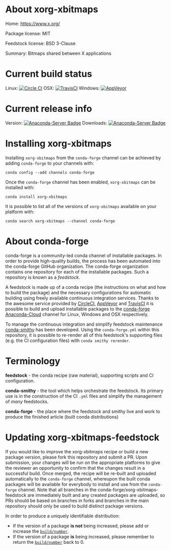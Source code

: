 About xorg-xbitmaps
===================

Home: https://www.x.org/

Package license: MIT

Feedstock license: BSD 3-Clause

Summary: Bitmaps shared between X applications



Current build status
====================

Linux: [![Circle CI](https://circleci.com/gh/conda-forge/xorg-xbitmaps-feedstock.svg?style=shield)](https://circleci.com/gh/conda-forge/xorg-xbitmaps-feedstock)
OSX: [![TravisCI](https://travis-ci.org/conda-forge/xorg-xbitmaps-feedstock.svg?branch=master)](https://travis-ci.org/conda-forge/xorg-xbitmaps-feedstock)
Windows: [![AppVeyor](https://ci.appveyor.com/api/projects/status/github/conda-forge/xorg-xbitmaps-feedstock?svg=True)](https://ci.appveyor.com/project/conda-forge/xorg-xbitmaps-feedstock/branch/master)

Current release info
====================
Version: [![Anaconda-Server Badge](https://anaconda.org/conda-forge/xorg-xbitmaps/badges/version.svg)](https://anaconda.org/conda-forge/xorg-xbitmaps)
Downloads: [![Anaconda-Server Badge](https://anaconda.org/conda-forge/xorg-xbitmaps/badges/downloads.svg)](https://anaconda.org/conda-forge/xorg-xbitmaps)

Installing xorg-xbitmaps
========================

Installing `xorg-xbitmaps` from the `conda-forge` channel can be achieved by adding `conda-forge` to your channels with:

```
conda config --add channels conda-forge
```

Once the `conda-forge` channel has been enabled, `xorg-xbitmaps` can be installed with:

```
conda install xorg-xbitmaps
```

It is possible to list all of the versions of `xorg-xbitmaps` available on your platform with:

```
conda search xorg-xbitmaps --channel conda-forge
```


About conda-forge
=================

conda-forge is a community-led conda channel of installable packages.
In order to provide high-quality builds, the process has been automated into the
conda-forge GitHub organization. The conda-forge organization contains one repository
for each of the installable packages. Such a repository is known as a *feedstock*.

A feedstock is made up of a conda recipe (the instructions on what and how to build
the package) and the necessary configurations for automatic building using freely
available continuous integration services. Thanks to the awesome service provided by
[CircleCI](https://circleci.com/), [AppVeyor](http://www.appveyor.com/)
and [TravisCI](https://travis-ci.org/) it is possible to build and upload installable
packages to the [conda-forge](https://anaconda.org/conda-forge)
[Anaconda-Cloud](http://docs.anaconda.org/) channel for Linux, Windows and OSX respectively.

To manage the continuous integration and simplify feedstock maintenance
[conda-smithy](http://github.com/conda-forge/conda-smithy) has been developed.
Using the ``conda-forge.yml`` within this repository, it is possible to re-render all of
this feedstock's supporting files (e.g. the CI configuration files) with ``conda smithy rerender``.


Terminology
===========

**feedstock** - the conda recipe (raw material), supporting scripts and CI configuration.

**conda-smithy** - the tool which helps orchestrate the feedstock.
                   Its primary use is in the construction of the CI ``.yml`` files
                   and simplify the management of *many* feedstocks.

**conda-forge** - the place where the feedstock and smithy live and work to
                  produce the finished article (built conda distributions)


Updating xorg-xbitmaps-feedstock
================================

If you would like to improve the xorg-xbitmaps recipe or build a new
package version, please fork this repository and submit a PR. Upon submission,
your changes will be run on the appropriate platforms to give the reviewer an
opportunity to confirm that the changes result in a successful build. Once
merged, the recipe will be re-built and uploaded automatically to the
`conda-forge` channel, whereupon the built conda packages will be available for
everybody to install and use from the `conda-forge` channel.
Note that all branches in the conda-forge/xorg-xbitmaps-feedstock are
immediately built and any created packages are uploaded, so PRs should be based
on branches in forks and branches in the main repository should only be used to
build distinct package versions.

In order to produce a uniquely identifiable distribution:
 * If the version of a package **is not** being increased, please add or increase
   the [``build/number``](http://conda.pydata.org/docs/building/meta-yaml.html#build-number-and-string).
 * If the version of a package **is** being increased, please remember to return
   the [``build/number``](http://conda.pydata.org/docs/building/meta-yaml.html#build-number-and-string)
   back to 0.
